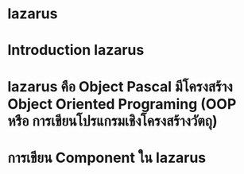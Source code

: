 # lazarus 
# Introduction lazarus
# lazarus คือ Object Pascal   มีโครงสร้าง Object Oriented Programing (OOP หรือ การเขียนโปรแกรมเชิงโครงสร้างวัตถุ)
# การเขียน Component ใน lazarus
